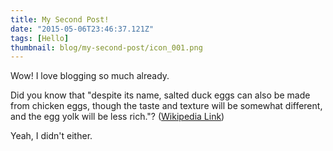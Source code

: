 ```yaml
---
title: My Second Post!
date: "2015-05-06T23:46:37.121Z"
tags: [Hello]
thumbnail: blog/my-second-post/icon_001.png
---
```


Wow! I love blogging so much already.

Did you know that "despite its name, salted duck eggs can also be made from
chicken eggs, though the taste and texture will be somewhat different, and the
egg yolk will be less rich."?
([Wikipedia Link](https://en.wikipedia.org/wiki/Salted_duck_egg))

Yeah, I didn't either.
